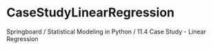 # CaseStudyLinearRegression
Springboard / Statistical Modeling in Python / 11.4 Case Study - Linear Regression 
